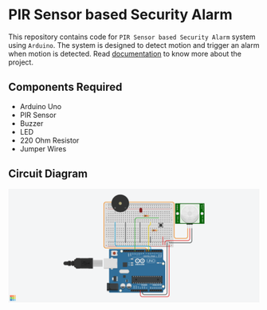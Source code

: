 # PIR Sensor based Security Alarm

This repository contains code for `PIR Sensor based Security Alarm` system using `Arduino`. The system is designed to detect motion and trigger an alarm when motion is detected.
Read [documentation](https://github.com/prajeshElEvEn/pir-security-alarm/blob/master/documentation.md) to know more about the project.

## Components Required

- Arduino Uno
- PIR Sensor
- Buzzer
- LED
- 220 Ohm Resistor
- Jumper Wires

## Circuit Diagram

![Circuit Diagram](./assets/ckt_diagram.png?raw=true "circuit diagram")
